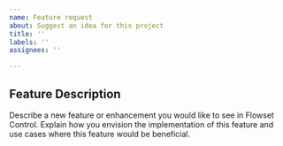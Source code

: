 ```yaml
---
name: Feature request
about: Suggest an idea for this project
title: ''
labels: ''
assignees: ''

---
```


## Feature Description

Describe a new feature or enhancement you would like to see in Flowset Control. Explain how you envision the implementation of this feature and use cases where this feature would be beneficial.
